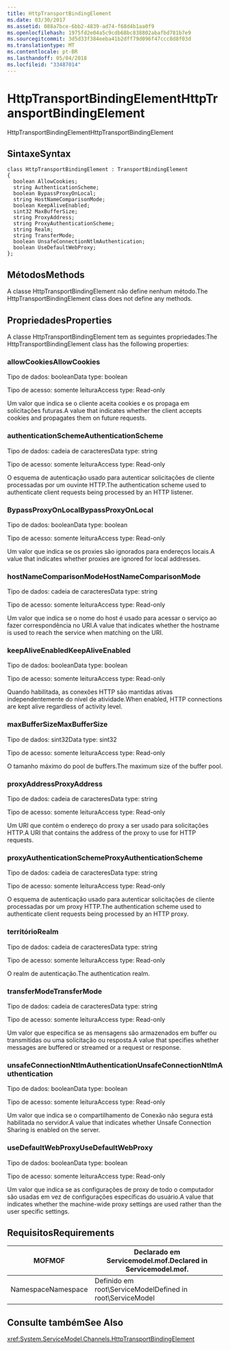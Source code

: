 ```yaml
---
title: HttpTransportBindingElement
ms.date: 03/30/2017
ms.assetid: 088a7bce-6bb2-4839-ad74-f68d4b1aa0f9
ms.openlocfilehash: 1975fd2e04a5c9cdb68bc838802abafbd781b7e9
ms.sourcegitcommit: 3d5d33f384eeba41b2dff79d096f47ccc8d8f03d
ms.translationtype: MT
ms.contentlocale: pt-BR
ms.lasthandoff: 05/04/2018
ms.locfileid: "33487014"
---
```

# <a name="httptransportbindingelement"></a><span data-ttu-id="e2ac0-102">HttpTransportBindingElement</span><span class="sxs-lookup"><span data-stu-id="e2ac0-102">HttpTransportBindingElement</span></span>
<span data-ttu-id="e2ac0-103">HttpTransportBindingElement</span><span class="sxs-lookup"><span data-stu-id="e2ac0-103">HttpTransportBindingElement</span></span>  
  
## <a name="syntax"></a><span data-ttu-id="e2ac0-104">Sintaxe</span><span class="sxs-lookup"><span data-stu-id="e2ac0-104">Syntax</span></span>  
  
```  
class HttpTransportBindingElement : TransportBindingElement  
{  
  boolean AllowCookies;  
  string AuthenticationScheme;  
  boolean BypassProxyOnLocal;  
  string HostNameComparisonMode;  
  boolean KeepAliveEnabled;  
  sint32 MaxBufferSize;  
  string ProxyAddress;  
  string ProxyAuthenticationScheme;  
  string Realm;  
  string TransferMode;  
  boolean UnsafeConnectionNtlmAuthentication;  
  boolean UseDefaultWebProxy;  
};  
```  
  
## <a name="methods"></a><span data-ttu-id="e2ac0-105">Métodos</span><span class="sxs-lookup"><span data-stu-id="e2ac0-105">Methods</span></span>  
 <span data-ttu-id="e2ac0-106">A classe HttpTransportBindingElement não define nenhum método.</span><span class="sxs-lookup"><span data-stu-id="e2ac0-106">The HttpTransportBindingElement class does not define any methods.</span></span>  
  
## <a name="properties"></a><span data-ttu-id="e2ac0-107">Propriedades</span><span class="sxs-lookup"><span data-stu-id="e2ac0-107">Properties</span></span>  
 <span data-ttu-id="e2ac0-108">A classe HttpTransportBindingElement tem as seguintes propriedades:</span><span class="sxs-lookup"><span data-stu-id="e2ac0-108">The HttpTransportBindingElement class has the following properties:</span></span>  
  
### <a name="allowcookies"></a><span data-ttu-id="e2ac0-109">allowCookies</span><span class="sxs-lookup"><span data-stu-id="e2ac0-109">AllowCookies</span></span>  
 <span data-ttu-id="e2ac0-110">Tipo de dados: boolean</span><span class="sxs-lookup"><span data-stu-id="e2ac0-110">Data type: boolean</span></span>  
  
 <span data-ttu-id="e2ac0-111">Tipo de acesso: somente leitura</span><span class="sxs-lookup"><span data-stu-id="e2ac0-111">Access type: Read-only</span></span>  
  
 <span data-ttu-id="e2ac0-112">Um valor que indica se o cliente aceita cookies e os propaga em solicitações futuras.</span><span class="sxs-lookup"><span data-stu-id="e2ac0-112">A value that indicates whether the client accepts cookies and propagates them on future requests.</span></span>  
  
### <a name="authenticationscheme"></a><span data-ttu-id="e2ac0-113">authenticationScheme</span><span class="sxs-lookup"><span data-stu-id="e2ac0-113">AuthenticationScheme</span></span>  
 <span data-ttu-id="e2ac0-114">Tipo de dados: cadeia de caracteres</span><span class="sxs-lookup"><span data-stu-id="e2ac0-114">Data type: string</span></span>  
  
 <span data-ttu-id="e2ac0-115">Tipo de acesso: somente leitura</span><span class="sxs-lookup"><span data-stu-id="e2ac0-115">Access type: Read-only</span></span>  
  
 <span data-ttu-id="e2ac0-116">O esquema de autenticação usado para autenticar solicitações de cliente processadas por um ouvinte HTTP.</span><span class="sxs-lookup"><span data-stu-id="e2ac0-116">The authentication scheme used to authenticate client requests being processed by an HTTP listener.</span></span>  
  
### <a name="bypassproxyonlocal"></a><span data-ttu-id="e2ac0-117">BypassProxyOnLocal</span><span class="sxs-lookup"><span data-stu-id="e2ac0-117">BypassProxyOnLocal</span></span>  
 <span data-ttu-id="e2ac0-118">Tipo de dados: boolean</span><span class="sxs-lookup"><span data-stu-id="e2ac0-118">Data type: boolean</span></span>  
  
 <span data-ttu-id="e2ac0-119">Tipo de acesso: somente leitura</span><span class="sxs-lookup"><span data-stu-id="e2ac0-119">Access type: Read-only</span></span>  
  
 <span data-ttu-id="e2ac0-120">Um valor que indica se os proxies são ignorados para endereços locais.</span><span class="sxs-lookup"><span data-stu-id="e2ac0-120">A value that indicates whether proxies are ignored for local addresses.</span></span>  
  
### <a name="hostnamecomparisonmode"></a><span data-ttu-id="e2ac0-121">hostNameComparisonMode</span><span class="sxs-lookup"><span data-stu-id="e2ac0-121">HostNameComparisonMode</span></span>  
 <span data-ttu-id="e2ac0-122">Tipo de dados: cadeia de caracteres</span><span class="sxs-lookup"><span data-stu-id="e2ac0-122">Data type: string</span></span>  
  
 <span data-ttu-id="e2ac0-123">Tipo de acesso: somente leitura</span><span class="sxs-lookup"><span data-stu-id="e2ac0-123">Access type: Read-only</span></span>  
  
 <span data-ttu-id="e2ac0-124">Um valor que indica se o nome do host é usado para acessar o serviço ao fazer correspondência no URI.</span><span class="sxs-lookup"><span data-stu-id="e2ac0-124">A value that indicates whether the hostname is used to reach the service when matching on the URI.</span></span>  
  
### <a name="keepaliveenabled"></a><span data-ttu-id="e2ac0-125">keepAliveEnabled</span><span class="sxs-lookup"><span data-stu-id="e2ac0-125">KeepAliveEnabled</span></span>  
 <span data-ttu-id="e2ac0-126">Tipo de dados: boolean</span><span class="sxs-lookup"><span data-stu-id="e2ac0-126">Data type: boolean</span></span>  
  
 <span data-ttu-id="e2ac0-127">Tipo de acesso: somente leitura</span><span class="sxs-lookup"><span data-stu-id="e2ac0-127">Access type: Read-only</span></span>  
  
 <span data-ttu-id="e2ac0-128">Quando habilitada, as conexões HTTP são mantidas ativas independentemente do nível de atividade.</span><span class="sxs-lookup"><span data-stu-id="e2ac0-128">When enabled, HTTP connections are kept alive regardless of activity level.</span></span>  
  
### <a name="maxbuffersize"></a><span data-ttu-id="e2ac0-129">maxBufferSize</span><span class="sxs-lookup"><span data-stu-id="e2ac0-129">MaxBufferSize</span></span>  
 <span data-ttu-id="e2ac0-130">Tipo de dados: sint32</span><span class="sxs-lookup"><span data-stu-id="e2ac0-130">Data type: sint32</span></span>  
  
 <span data-ttu-id="e2ac0-131">Tipo de acesso: somente leitura</span><span class="sxs-lookup"><span data-stu-id="e2ac0-131">Access type: Read-only</span></span>  
  
 <span data-ttu-id="e2ac0-132">O tamanho máximo do pool de buffers.</span><span class="sxs-lookup"><span data-stu-id="e2ac0-132">The maximum size of the buffer pool.</span></span>  
  
### <a name="proxyaddress"></a><span data-ttu-id="e2ac0-133">proxyAddress</span><span class="sxs-lookup"><span data-stu-id="e2ac0-133">ProxyAddress</span></span>  
 <span data-ttu-id="e2ac0-134">Tipo de dados: cadeia de caracteres</span><span class="sxs-lookup"><span data-stu-id="e2ac0-134">Data type: string</span></span>  
  
 <span data-ttu-id="e2ac0-135">Tipo de acesso: somente leitura</span><span class="sxs-lookup"><span data-stu-id="e2ac0-135">Access type: Read-only</span></span>  
  
 <span data-ttu-id="e2ac0-136">Um URI que contém o endereço do proxy a ser usado para solicitações HTTP.</span><span class="sxs-lookup"><span data-stu-id="e2ac0-136">A URI that contains the address of the proxy to use for HTTP requests.</span></span>  
  
### <a name="proxyauthenticationscheme"></a><span data-ttu-id="e2ac0-137">proxyAuthenticationScheme</span><span class="sxs-lookup"><span data-stu-id="e2ac0-137">ProxyAuthenticationScheme</span></span>  
 <span data-ttu-id="e2ac0-138">Tipo de dados: cadeia de caracteres</span><span class="sxs-lookup"><span data-stu-id="e2ac0-138">Data type: string</span></span>  
  
 <span data-ttu-id="e2ac0-139">Tipo de acesso: somente leitura</span><span class="sxs-lookup"><span data-stu-id="e2ac0-139">Access type: Read-only</span></span>  
  
 <span data-ttu-id="e2ac0-140">O esquema de autenticação usado para autenticar solicitações de cliente processadas por um proxy HTTP.</span><span class="sxs-lookup"><span data-stu-id="e2ac0-140">The authentication scheme used to authenticate client requests being processed by an HTTP proxy.</span></span>  
  
### <a name="realm"></a><span data-ttu-id="e2ac0-141">território</span><span class="sxs-lookup"><span data-stu-id="e2ac0-141">Realm</span></span>  
 <span data-ttu-id="e2ac0-142">Tipo de dados: cadeia de caracteres</span><span class="sxs-lookup"><span data-stu-id="e2ac0-142">Data type: string</span></span>  
  
 <span data-ttu-id="e2ac0-143">Tipo de acesso: somente leitura</span><span class="sxs-lookup"><span data-stu-id="e2ac0-143">Access type: Read-only</span></span>  
  
 <span data-ttu-id="e2ac0-144">O realm de autenticação.</span><span class="sxs-lookup"><span data-stu-id="e2ac0-144">The authentication realm.</span></span>  
  
### <a name="transfermode"></a><span data-ttu-id="e2ac0-145">transferMode</span><span class="sxs-lookup"><span data-stu-id="e2ac0-145">TransferMode</span></span>  
 <span data-ttu-id="e2ac0-146">Tipo de dados: cadeia de caracteres</span><span class="sxs-lookup"><span data-stu-id="e2ac0-146">Data type: string</span></span>  
  
 <span data-ttu-id="e2ac0-147">Tipo de acesso: somente leitura</span><span class="sxs-lookup"><span data-stu-id="e2ac0-147">Access type: Read-only</span></span>  
  
 <span data-ttu-id="e2ac0-148">Um valor que especifica se as mensagens são armazenados em buffer ou transmitidas ou uma solicitação ou resposta.</span><span class="sxs-lookup"><span data-stu-id="e2ac0-148">A value that specifies whether messages are buffered or streamed or a request or response.</span></span>  
  
### <a name="unsafeconnectionntlmauthentication"></a><span data-ttu-id="e2ac0-149">unsafeConnectionNtlmAuthentication</span><span class="sxs-lookup"><span data-stu-id="e2ac0-149">UnsafeConnectionNtlmAuthentication</span></span>  
 <span data-ttu-id="e2ac0-150">Tipo de dados: boolean</span><span class="sxs-lookup"><span data-stu-id="e2ac0-150">Data type: boolean</span></span>  
  
 <span data-ttu-id="e2ac0-151">Tipo de acesso: somente leitura</span><span class="sxs-lookup"><span data-stu-id="e2ac0-151">Access type: Read-only</span></span>  
  
 <span data-ttu-id="e2ac0-152">Um valor que indica se o compartilhamento de Conexão não segura está habilitada no servidor.</span><span class="sxs-lookup"><span data-stu-id="e2ac0-152">A value that indicates whether Unsafe Connection Sharing is enabled on the server.</span></span>  
  
### <a name="usedefaultwebproxy"></a><span data-ttu-id="e2ac0-153">useDefaultWebProxy</span><span class="sxs-lookup"><span data-stu-id="e2ac0-153">UseDefaultWebProxy</span></span>  
 <span data-ttu-id="e2ac0-154">Tipo de dados: boolean</span><span class="sxs-lookup"><span data-stu-id="e2ac0-154">Data type: boolean</span></span>  
  
 <span data-ttu-id="e2ac0-155">Tipo de acesso: somente leitura</span><span class="sxs-lookup"><span data-stu-id="e2ac0-155">Access type: Read-only</span></span>  
  
 <span data-ttu-id="e2ac0-156">Um valor que indica se as configurações de proxy de todo o computador são usadas em vez de configurações específicas do usuário.</span><span class="sxs-lookup"><span data-stu-id="e2ac0-156">A value that indicates whether the machine-wide proxy settings are used rather than the user specific settings.</span></span>  
  
## <a name="requirements"></a><span data-ttu-id="e2ac0-157">Requisitos</span><span class="sxs-lookup"><span data-stu-id="e2ac0-157">Requirements</span></span>  
  
|<span data-ttu-id="e2ac0-158">MOF</span><span class="sxs-lookup"><span data-stu-id="e2ac0-158">MOF</span></span>|<span data-ttu-id="e2ac0-159">Declarado em Servicemodel.mof.</span><span class="sxs-lookup"><span data-stu-id="e2ac0-159">Declared in Servicemodel.mof.</span></span>|  
|---------|-----------------------------------|  
|<span data-ttu-id="e2ac0-160">Namespace</span><span class="sxs-lookup"><span data-stu-id="e2ac0-160">Namespace</span></span>|<span data-ttu-id="e2ac0-161">Definido em root\ServiceModel</span><span class="sxs-lookup"><span data-stu-id="e2ac0-161">Defined in root\ServiceModel</span></span>|  
  
## <a name="see-also"></a><span data-ttu-id="e2ac0-162">Consulte também</span><span class="sxs-lookup"><span data-stu-id="e2ac0-162">See Also</span></span>  
 <xref:System.ServiceModel.Channels.HttpTransportBindingElement>
